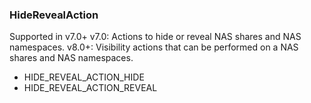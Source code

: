 ### HideRevealAction
Supported in v7.0+
v7.0: Actions to hide or reveal NAS shares and NAS namespaces.
v8.0+: Visibility actions that can be performed on a NAS shares and NAS namespaces.

- HIDE_REVEAL_ACTION_HIDE
- HIDE_REVEAL_ACTION_REVEAL
